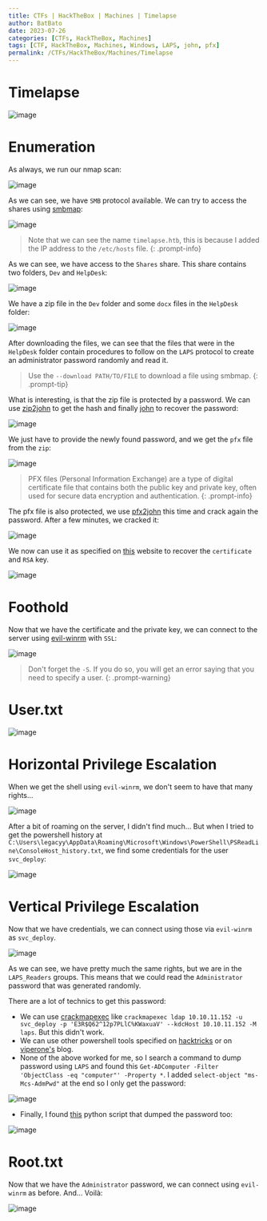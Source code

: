 ```yaml
---
title: CTFs | HackTheBox | Machines | Timelapse
author: BatBato
date: 2023-07-26
categories: [CTFs, HackTheBox, Machines]
tags: [CTF, HackTheBox, Machines, Windows, LAPS, john, pfx]
permalink: /CTFs/HackTheBox/Machines/Timelapse
---
```


# Timelapse

![image](https://github.com/Nouman404/nouman404.github.io/assets/73934639/c42c7b42-f1d8-4140-9cac-769137a9a066)

# Enumeration

As always, we run our nmap scan:

![image](https://github.com/Nouman404/nouman404.github.io/assets/73934639/fa9c8c10-570c-4178-9113-efe557c19d9c)


As we can see, we have `SMB` protocol available. We can try to access the shares using [smbmap](https://www.kali.org/tools/smbmap/):

![image](https://github.com/Nouman404/nouman404.github.io/assets/73934639/59800daa-7168-4ec4-a4ce-3aa115ca1bef)


> Note that we can see the name `timelapse.htb`, this is because I added the IP address to the `/etc/hosts` file.
{: .prompt-info}

As we can see, we have access to the `Shares` share. This share contains two folders, `Dev` and `HelpDesk`:

![image](https://github.com/Nouman404/nouman404.github.io/assets/73934639/1eb0f72d-d099-4c3e-b28e-da428cf310af)

We have a zip file in the `Dev` folder and some `docx` files in the `HelpDesk` folder:

![image](https://github.com/Nouman404/nouman404.github.io/assets/73934639/189312c9-db9f-47c7-a60a-e1cbaf74cf4b)

After downloading the files, we can see that the files that were in the `HelpDesk` folder contain procedures to follow on the `LAPS` protocol to create an administrator password randomly and read it.

> Use the `--download PATH/TO/FILE` to download a file using smbmap.
{: .prompt-tip}

What is interesting, is that the zip file is protected by a password. We can use [zip2john](https://www.kali.org/tools/john/#zip2john) to get the hash and finally [john](https://www.kali.org/tools/john/) to recover the password:

![image](https://github.com/Nouman404/nouman404.github.io/assets/73934639/43f2f220-f20a-43ed-b143-d750eb0c8ba9)

We just have to provide the newly found password, and we get the `pfx` file from the `zip`:

![image](https://github.com/Nouman404/nouman404.github.io/assets/73934639/198b71fc-a2f7-4bcf-b159-394e7da6fddd)

> PFX files (Personal Information Exchange) are a type of digital certificate file that contains both the public key and private key, often used for secure data encryption and authentication.
{: .prompt-info}

The pfx file is also protected, we use [pfx2john](https://www.kali.org/tools/john/#pfx2john) this time and crack again the password. After a few minutes, we cracked it:

![image](https://github.com/Nouman404/nouman404.github.io/assets/73934639/6cb50c3f-41e9-4325-81a4-c38eb046cc2f)

We now can use it as specified on [this](https://www.ibm.com/docs/en/arl/9.7?topic=certification-extracting-certificate-keys-from-pfx-file) website to recover the `certificate` and `RSA` key.

![image](https://github.com/Nouman404/nouman404.github.io/assets/73934639/023a0be8-dbd3-47dc-8236-2941afd1c365)

# Foothold

Now that we have the certificate and the private key, we can connect to the server using [evil-winrm](https://www.kali.org/tools/evil-winrm/) with `SSL`:

![image](https://github.com/Nouman404/nouman404.github.io/assets/73934639/43a7f33d-6617-438c-9bba-a5fdf1690090)

> Don't forget the `-S`. If you do so, you will get an error saying that you need to specify a user.
{: .prompt-warning}


# User.txt

![image](https://github.com/Nouman404/nouman404.github.io/assets/73934639/fb0cff83-45e3-45fd-aec8-ec75bea204a4)


# Horizontal Privilege Escalation

When we get the shell using `evil-winrm`, we don't seem to have that many rights... 

![image](https://github.com/Nouman404/nouman404.github.io/assets/73934639/efeda6dd-5156-46e2-9a26-67d17bc83110)

After a bit of roaming on the server, I didn't find much... But when I tried to get the powershell history at `C:\Users\legacyy\AppData\Roaming\Microsoft\Windows\PowerShell\PSReadLine\ConsoleHost_history.txt`, we find some credentials for the user `svc_deploy`:

![image](https://github.com/Nouman404/nouman404.github.io/assets/73934639/71a330d9-7a4b-42e0-b0a9-4fcc1c352ec5)

# Vertical Privilege Escalation

Now that we have credentials, we can connect using those via `evil-winrm` as `svc_deploy`. 

![image](https://github.com/Nouman404/nouman404.github.io/assets/73934639/adc17918-1a04-490e-8714-cf10920afaf4)

As we can see, we have pretty much the same rights, but we are in the `LAPS_Readers` groups. This means that we could read the `Administrator` password that was generated randomly.

There are a lot of technics to get this password:
- We can use [crackmapexec](https://www.kali.org/tools/crackmapexec/) like `crackmapexec ldap 10.10.11.152 -u svc_deploy -p 'E3R$Q62^12p7PLlC%KWaxuaV' --kdcHost 10.10.11.152 -M laps`. But this didn't work.
- We can use other powershell tools specified on [hacktricks](https://book.hacktricks.xyz/windows-hardening/active-directory-methodology/laps) or on [viperone's](https://viperone.gitbook.io/pentest-everything/everything/everything-active-directory/laps) blog.
- None of the above worked for me, so I search a command to dump password using `LAPS` and found this `Get-ADComputer -Filter 'ObjectClass -eq "computer"' -Property *`. I added `select-object "ms-Mcs-AdmPwd"` at the end so I only get the password:

![image](https://github.com/Nouman404/nouman404.github.io/assets/73934639/f9b17328-6c45-4766-b432-3acd556d6bf6)
- Finally, I found [this](https://github.com/n00py/LAPSDumper) python script that dumped the password too:

![image](https://github.com/Nouman404/nouman404.github.io/assets/73934639/4559c39d-dd30-4ae7-a0cd-061a0ae54828)

# Root.txt

Now that we have the `Administrator` password, we can connect using `evil-winrm` as before. And... Voilà:

![image](https://github.com/Nouman404/nouman404.github.io/assets/73934639/e37e5c82-0954-4861-942b-c1f3ff7fb08e)


